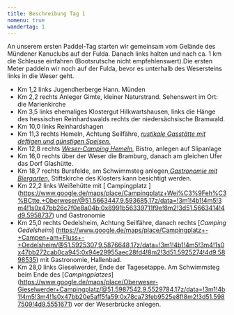 ```yaml
---
title: Beschreibung Tag 1
nomenu: true
wandertag: 1
---
```


An unserem ersten Paddel-Tag starten wir gemeinsam vom Gelände des Mündener Kanuclubs auf der Fulda. Danach links halten und nach ca. 1 km die Schleuse einfahren (Bootsrutsche nicht empfehlenswert).Die ersten Meter paddeln wir noch auf der Fulda, bevor es unterhalb des Wesersteins links in die Weser geht.

- Km 1,2 links Jugendherberge Hann. Münden
- Km 2,2 rechts Anleger Gimte, kleiner Naturstrand. Sehenswert im Ort: die Marienkirche
- Km 3,5 links ehemaliges Klostergut Hilkwartshausen, links die Hänge des hessischen Reinhardswalds rechts der niedersächsische Bramwald.
- Km 10,0 links Reinhardshagen
- Km 11,3 rechts Hemeln, Achtung Seilfähre, [*rustikale Gasstätte mit deftigen und günstigen Speisen.*](https://www.google.de/maps/place/Zur+F%C3%A4hre/@51.4983293,9.6064822,15z/data=!4m5!3m4!1s0x0:0xc24403c773214600!8m2!3d51.4983293!4d9.6064822)
- Km 12,8 rechts [*Weser-Camping Hemeln,*](https://www.google.de/maps/place/Wesercamping+Hemeln/@51.5039213,9.6017653,17z/data=!3m1!4b1!4m5!3m4!1s0x47bb24577f6eea5f:0x652ba078501329f2!8m2!3d51.503918!4d9.603954) Bistro, anlegen auf Slipanlage
- Km 16,0 rechts über der Weser die Bramburg, danach am gleichen Ufer das Dorf Glashütte.
- Km 18,7 rechts Bursfelde, am Schwimmsteg anlegen,[*Gastronomie mit Biergarten,*](https://www.google.de/maps/place/Klosterm%C3%BChle/@51.5430765,9.6211909,17z/data=!3m1!4b1!4m5!3m4!1s0x47bb2681f426e8b7:0x23232668f9c4e2c4!8m2!3d51.5430732!4d9.6233796) Stiftskirche des Klosters kann besichtigt werden.
- Km 22,2 links Weißehütte mit [ Campingplatz ] (https://www.google.de/maps/place/Campingplatz+Wei%C3%9Feh%C3%BCtte,+Oberweser/@51.5663447,9.593685,17z/data=!3m1!4b1!4m5!3m4!1s0x47bb26c7f0e8a04b:0x8991b56339711f9e!8m2!3d51.5663414!4d9.5958737) und Gastronomie
- Km 25,0 rechts Oedelsheim, Achtung Seilfähre, danach rechts [*Camping Oedelsheim*] (https://www.google.de/maps/place/Campingplatz+-+Campen+am+Fluss+-+Oedelsheim/@51.5925307,9.5876648,17z/data=!3m1!4b1!4m5!3m4!1s0x47bb272cab0ca945:0x94e29955aec28fd4!8m2!3d51.5925274!4d9.5898535) mit Gastronomie, Hallenbad.
- Km 28,0 links Gieselwerder, Ende der Tagesetappe. Am Schwimmsteg beim Ende des [*Campingplatzes*] (https://www.google.de/maps/place/Oberweser-Gieselwerder+Campingplatz/@51.5987542,9.5529784,17z/data=!3m1!4b1!4m5!3m4!1s0x47bb20e5aff5fa59:0x78ca73feb9525e8f!8m2!3d51.5987509!4d9.5551671) vor der Weserbrücke anlegen.
 
